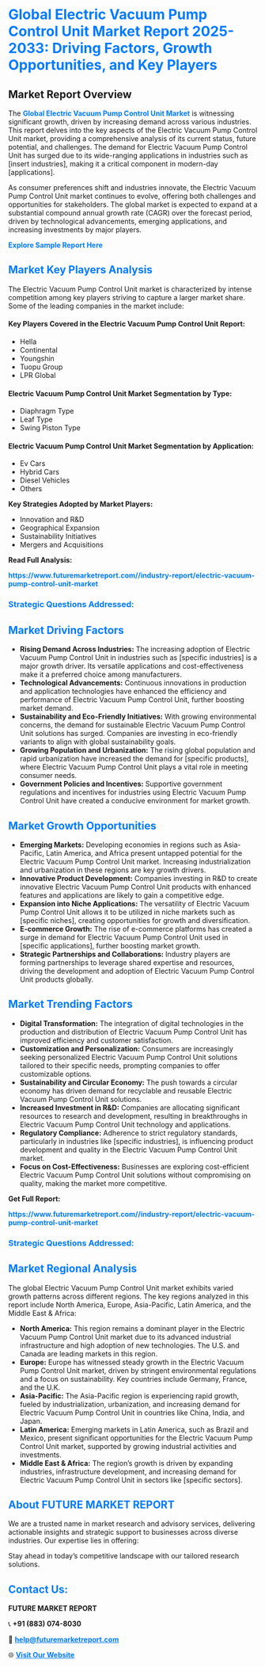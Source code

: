 <h1 style="color: #007BFF;">Global Electric Vacuum Pump Control Unit Market Report 2025-2033: Driving Factors, Growth Opportunities, and Key Players</h1>

<section id="overview">
<h2>Market Report Overview</h2>
<p>The <a href="https://www.futuremarketreport.com//industry-report/electric-vacuum-pump-control-unit-market" style="color: #007BFF; text-decoration: none;"><strong>Global Electric Vacuum Pump Control Unit Market</strong></a> is witnessing significant growth, driven by increasing demand across various industries. This report delves into the key aspects of the Electric Vacuum Pump Control Unit market, providing a comprehensive analysis of its current status, future potential, and challenges. The demand for Electric Vacuum Pump Control Unit has surged due to its wide-ranging applications in industries such as [insert industries], making it a critical component in modern-day [applications].</p>
<p>As consumer preferences shift and industries innovate, the Electric Vacuum Pump Control Unit market continues to evolve, offering both challenges and opportunities for stakeholders. The global market is expected to expand at a substantial compound annual growth rate (CAGR) over the forecast period, driven by technological advancements, emerging applications, and increasing investments by major players.</p>
</section>

<section id="overview">
<p><a href="https://www.futuremarketreport.com//request-sample/reportId=60366" style="color: #007BFF; text-decoration: none;"><strong>Explore Sample Report Here</strong></a></p>
</section>

<section id="key-players">
<h2 style="color: #007BFF;">Market Key Players Analysis</h2>
<p>The Electric Vacuum Pump Control Unit market is characterized by intense competition among key players striving to capture a larger market share. Some of the leading companies in the market include:</p>
<h4>Key Players Covered in the Electric Vacuum Pump Control Unit Report:</h4>
<ul><li>Hella</li><li>Continental</li><li>Youngshin</li><li>Tuopu Group</li><li>LPR Global</li></ul>
<h4>Electric Vacuum Pump Control Unit Market Segmentation by Type:</h4>
<ul><li>Diaphragm Type</li><li>Leaf Type</li><li>Swing Piston Type</li></ul>

<h4>Electric Vacuum Pump Control Unit Market Segmentation by Application:</h4>
<ul><li>Ev Cars</li><li>Hybrid Cars</li><li>Diesel Vehicles</li><li>Others</li></ul>
<p><strong>Key Strategies Adopted by Market Players:</strong></p>
<ul>
<li>Innovation and R&D</li>
<li>Geographical Expansion</li>
<li>Sustainability Initiatives</li>
<li>Mergers and Acquisitions</li>
</ul>
</section>

<section>
<p><strong>Read Full Analysis: </strong></p><a href="https://www.futuremarketreport.com//industry-report/electric-vacuum-pump-control-unit-market" style="color: #007BFF; text-decoration: none;"><strong>https://www.futuremarketreport.com//industry-report/electric-vacuum-pump-control-unit-market</strong></a>
<h3 style="color: #007BFF;">Strategic Questions Addressed:</h3>
</section>

<section id="driving-factors">
<h2 style="color: #007BFF;">Market Driving Factors</h2>
<ul>
<li><strong>Rising Demand Across Industries:</strong> The increasing adoption of Electric Vacuum Pump Control Unit in industries such as [specific industries] is a major growth driver. Its versatile applications and cost-effectiveness make it a preferred choice among manufacturers.</li>
<li><strong>Technological Advancements:</strong> Continuous innovations in production and application technologies have enhanced the efficiency and performance of Electric Vacuum Pump Control Unit, further boosting market demand.</li>
<li><strong>Sustainability and Eco-Friendly Initiatives:</strong> With growing environmental concerns, the demand for sustainable Electric Vacuum Pump Control Unit solutions has surged. Companies are investing in eco-friendly variants to align with global sustainability goals.</li>
<li><strong>Growing Population and Urbanization:</strong> The rising global population and rapid urbanization have increased the demand for [specific products], where Electric Vacuum Pump Control Unit plays a vital role in meeting consumer needs.</li>
<li><strong>Government Policies and Incentives:</strong> Supportive government regulations and incentives for industries using Electric Vacuum Pump Control Unit have created a conducive environment for market growth.</li>
</ul>
</section>

<section id="growth-opportunities">
<h2 style="color: #007BFF;">Market Growth Opportunities</h2>
<ul>
<li><strong>Emerging Markets:</strong> Developing economies in regions such as Asia-Pacific, Latin America, and Africa present untapped potential for the Electric Vacuum Pump Control Unit market. Increasing industrialization and urbanization in these regions are key growth drivers.</li>
<li><strong>Innovative Product Development:</strong> Companies investing in R&D to create innovative Electric Vacuum Pump Control Unit products with enhanced features and applications are likely to gain a competitive edge.</li>
<li><strong>Expansion into Niche Applications:</strong> The versatility of Electric Vacuum Pump Control Unit allows it to be utilized in niche markets such as [specific niches], creating opportunities for growth and diversification.</li>
<li><strong>E-commerce Growth:</strong> The rise of e-commerce platforms has created a surge in demand for Electric Vacuum Pump Control Unit used in [specific applications], further boosting market growth.</li>
<li><strong>Strategic Partnerships and Collaborations:</strong> Industry players are forming partnerships to leverage shared expertise and resources, driving the development and adoption of Electric Vacuum Pump Control Unit products globally.</li>
</ul>
</section>

<section id="trending-factors">
<h2 style="color: #007BFF;">Market Trending Factors</h2>
<ul>
<li><strong>Digital Transformation:</strong> The integration of digital technologies in the production and distribution of Electric Vacuum Pump Control Unit has improved efficiency and customer satisfaction.</li>
<li><strong>Customization and Personalization:</strong> Consumers are increasingly seeking personalized Electric Vacuum Pump Control Unit solutions tailored to their specific needs, prompting companies to offer customizable options.</li>
<li><strong>Sustainability and Circular Economy:</strong> The push towards a circular economy has driven demand for recyclable and reusable Electric Vacuum Pump Control Unit solutions.</li>
<li><strong>Increased Investment in R&D:</strong> Companies are allocating significant resources to research and development, resulting in breakthroughs in Electric Vacuum Pump Control Unit technology and applications.</li>
<li><strong>Regulatory Compliance:</strong> Adherence to strict regulatory standards, particularly in industries like [specific industries], is influencing product development and quality in the Electric Vacuum Pump Control Unit market.</li>
<li><strong>Focus on Cost-Effectiveness:</strong> Businesses are exploring cost-efficient Electric Vacuum Pump Control Unit solutions without compromising on quality, making the market more competitive.</li>
</ul>
</section>

<section>
<p><strong>Get Full Report: </strong></p><a href="https://www.futuremarketreport.com//industry-report/electric-vacuum-pump-control-unit-market" style="color: #007BFF; text-decoration: none;"><strong>https://www.futuremarketreport.com//industry-report/electric-vacuum-pump-control-unit-market</strong></a>
<h3 style="color: #007BFF;">Strategic Questions Addressed:</h3>
</section>


<section id="regional-analysis">
<h2 style="color: #007BFF;">Market Regional Analysis</h2>
<p>The global Electric Vacuum Pump Control Unit market exhibits varied growth patterns across different regions. The key regions analyzed in this report include North America, Europe, Asia-Pacific, Latin America, and the Middle East & Africa:</p>
<ul>
<li><strong>North America:</strong> This region remains a dominant player in the Electric Vacuum Pump Control Unit market due to its advanced industrial infrastructure and high adoption of new technologies. The U.S. and Canada are leading markets in this region.</li>
<li><strong>Europe:</strong> Europe has witnessed steady growth in the Electric Vacuum Pump Control Unit market, driven by stringent environmental regulations and a focus on sustainability. Key countries include Germany, France, and the U.K.</li>
<li><strong>Asia-Pacific:</strong> The Asia-Pacific region is experiencing rapid growth, fueled by industrialization, urbanization, and increasing demand for Electric Vacuum Pump Control Unit in countries like China, India, and Japan.</li>
<li><strong>Latin America:</strong> Emerging markets in Latin America, such as Brazil and Mexico, present significant opportunities for the Electric Vacuum Pump Control Unit market, supported by growing industrial activities and investments.</li>
<li><strong>Middle East & Africa:</strong> The region’s growth is driven by expanding industries, infrastructure development, and increasing demand for Electric Vacuum Pump Control Unit in sectors like [specific sectors].</li>
</ul>
</section>

<footer>
<h2 style="color: #007BFF;">About FUTURE MARKET REPORT</h2>
<p>We are a trusted name in market research and advisory services, delivering actionable insights and strategic support to businesses across diverse industries. Our expertise lies in offering:</p>

<p>Stay ahead in today’s competitive landscape with our tailored research solutions.</p>

<h2 style="color: #007BFF;">Contact Us:</h2>
<p><strong>FUTURE MARKET REPORT</strong></p>
<p>📞 <strong>+91 (883) 074-8030</strong></p>
<p>📧 <strong><a href="mailto:help@futuremarketreport.com" style="color: #007BFF;">help@futuremarketreport.com</a></strong></p>
<p>🌐 <strong><a href="https://www.futuremarketreport.com/" style="color: #007BFF;">Visit Our Website</a></strong></p>
</footer>